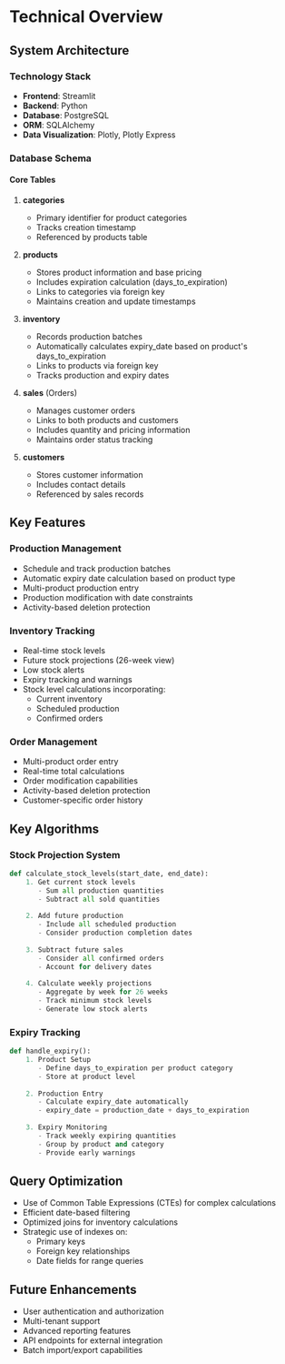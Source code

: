 # Technical Overview

## System Architecture

### Technology Stack
- **Frontend**: Streamlit
- **Backend**: Python
- **Database**: PostgreSQL
- **ORM**: SQLAlchemy
- **Data Visualization**: Plotly, Plotly Express

### Database Schema

#### Core Tables
1. **categories**
   - Primary identifier for product categories
   - Tracks creation timestamp
   - Referenced by products table

2. **products**
   - Stores product information and base pricing
   - Includes expiration calculation (days_to_expiration)
   - Links to categories via foreign key
   - Maintains creation and update timestamps

3. **inventory**
   - Records production batches
   - Automatically calculates expiry_date based on product's days_to_expiration
   - Links to products via foreign key
   - Tracks production and expiry dates

4. **sales** (Orders)
   - Manages customer orders
   - Links to both products and customers
   - Includes quantity and pricing information
   - Maintains order status tracking

5. **customers**
   - Stores customer information
   - Includes contact details
   - Referenced by sales records

## Key Features

### Production Management
- Schedule and track production batches
- Automatic expiry date calculation based on product type
- Multi-product production entry
- Production modification with date constraints
- Activity-based deletion protection

### Inventory Tracking
- Real-time stock levels
- Future stock projections (26-week view)
- Low stock alerts
- Expiry tracking and warnings
- Stock level calculations incorporating:
  - Current inventory
  - Scheduled production
  - Confirmed orders

### Order Management
- Multi-product order entry
- Real-time total calculations
- Order modification capabilities
- Activity-based deletion protection
- Customer-specific order history

## Key Algorithms

### Stock Projection System
```python
def calculate_stock_levels(start_date, end_date):
    1. Get current stock levels
       - Sum all production quantities
       - Subtract all sold quantities
    
    2. Add future production
       - Include all scheduled production
       - Consider production completion dates
    
    3. Subtract future sales
       - Consider all confirmed orders
       - Account for delivery dates
    
    4. Calculate weekly projections
       - Aggregate by week for 26 weeks
       - Track minimum stock levels
       - Generate low stock alerts
```

### Expiry Tracking
```python
def handle_expiry():
    1. Product Setup
       - Define days_to_expiration per product category
       - Store at product level
    
    2. Production Entry
       - Calculate expiry_date automatically
       - expiry_date = production_date + days_to_expiration
    
    3. Expiry Monitoring
       - Track weekly expiring quantities
       - Group by product and category
       - Provide early warnings
```

## Query Optimization
- Use of Common Table Expressions (CTEs) for complex calculations
- Efficient date-based filtering
- Optimized joins for inventory calculations
- Strategic use of indexes on:
  - Primary keys
  - Foreign key relationships
  - Date fields for range queries

## Future Enhancements
- User authentication and authorization
- Multi-tenant support
- Advanced reporting features
- API endpoints for external integration
- Batch import/export capabilities